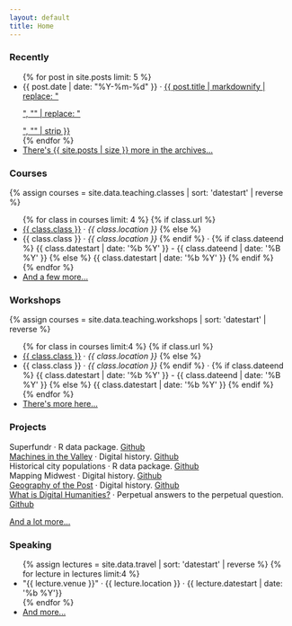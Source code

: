 ```yaml
---
layout: default
title: Home
---
```


### Recently

<ul class="list-items">
  {% for post in site.posts limit: 5 %}
	<li><span class="code"><time datetime="{{ post.date }}">{{ post.date | date: "%Y-%m-%d" }}</time></span> &middot; <a href="{{ post.url }}">{{ post.title | markdownify | replace: "<p>", "" | replace: "</p>", "" | strip }}</a></li>
  {% endfor %}
  	<li><a href="{{site.url}}/archives/">There's {{ site.posts | size }} more in the archives...</a></li>
</ul>

### Courses

{% assign courses = site.data.teaching.classes | sort: 'datestart' | reverse %}
<ul class="list-items">
{% for class in courses limit: 4 %}
{% if class.url %}
  <li><a href="{{ class.url }}">{{ class.class }}</a> &middot; <em>{{ class.location }}</em>
{% else %}
  <li>{{ class.class }} &middot; <em>{{ class.location }}</em>
{% endif %} &middot;
{% if class.dateend %}
  {{ class.datestart | date: '%b %Y' }} - {{ class.dateend | date: '%B %Y' }}
{% else %}
  {{ class.datestart | date: '%b %Y' }}
{% endif %}</li>
{% endfor %}
<li><a href="/teaching">And a few more...</a></li>
</ul>

### Workshops

{% assign courses = site.data.teaching.workshops | sort: 'datestart' | reverse %}
<ul class="list-items">
{% for class in courses limit:4 %}
{% if class.url %}
  <li><a href="{{ class.url }}">{{ class.class }}</a> &middot; <em>{{ class.location }}</em>
{% else %}
  <li>{{ class.class }} &middot; <em>{{ class.location }}</em>
{% endif %} &middot;
{% if class.dateend %}
  {{ class.datestart | date: '%b %Y' }} - {{ class.dateend | date: '%B %Y' }}
{% else %}
  {{ class.datestart | date: '%b %Y' }}
{% endif %}</li>
{% endfor %}
<li><a href="/teaching">There's more here...</a></li>
</ul>

### Projects

Superfundr &middot; R data package. [Github](https://github.com/hepplerj/superfundr)  
[Machines in the Valley](http://machinesinthevalley.org) &middot; Digital history. [Github](https://github.com/hepplerj/machinesvalley)  
Historical city populations &middot; R data package. [Github](https://github.com/cestastanford/historical-us-city-populations)  
Mapping Midwest &middot; Digital history. [Github](https://github.com/hepplerj/midwest-map-population)  
[Geography of the Post](http://cameronblevins.org/gotp/) &middot; Digital history. [Github](https://github.com/hepplerj/geographypost)  
[What is Digital Humanities?](http://whatisdigitalhumanities.com) &middot; Perpetual answers to the perpetual question. [Github](https://github.com/hepplerj/whatisdigitalhumanities)  

[And a lot more...](http://github.com/hepplerj/)

### Speaking

<ul class="list-items">
{% assign lectures = site.data.travel | sort: 'datestart' | reverse %}
{% for lecture in lectures limit:4 %}
<li>"{{ lecture.venue }}" &middot; {{ lecture.location }}  &middot; {{ lecture.datestart | date: '%b %Y'}}</li>
{% endfor %}
<li><a href="/speaking">And more...</a></li>
</ul>
